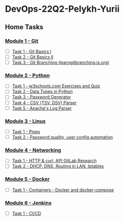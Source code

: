 # DevOps-22Q2-Pelykh-Yurii  

## Home Tasks  

### [Module 1 - Git](https://git.epam.com/yurii_pelykh/DevOps-22Q2-Pelykh-Yurii/-/tree/m1-Git)  
- [ ] [Task 1 - Git Basics I](https://git.epam.com/yurii_pelykh/DevOps-22Q2-Pelykh-Yurii/-/tree/m1-Git/m1-Git/m1-Git-Task-01)  
- [ ] [Task 2 - Git Basics II](https://git.epam.com/yurii_pelykh/DevOps-22Q2-Pelykh-Yurii/-/tree/m1-Git/m1-Git/m1-Git-Task-02)  
- [ ] [Task 3 - Git Branching (learngitbranching.js.org)](https://git.epam.com/yurii_pelykh/DevOps-22Q2-Pelykh-Yurii/-/tree/m1-Git/m1-Git/m1-Git-Task-03)  
### [Module 2 - Python](https://git.epam.com/yurii_pelykh/DevOps-22Q2-Pelykh-Yurii/-/tree/m2-Python)  
- [ ] [Task 1 - w3schools.com Exercises and Quiz](https://git.epam.com/yurii_pelykh/DevOps-22Q2-Pelykh-Yurii/-/tree/m2-Python/m2-Python/m2-Python-Task-01)  
- [ ] [Task 2 - Data Types in Python](https://git.epam.com/yurii_pelykh/DevOps-22Q2-Pelykh-Yurii/-/tree/m2-Python/m2-Python/m2-Python-Task-02)  
- [ ] [Task 3 - Password Generator](https://git.epam.com/yurii_pelykh/DevOps-22Q2-Pelykh-Yurii/-/tree/m2-Python/m2-Python/m2-Python-Task-03)  
- [ ] [Task 4 - CSV (TSV, DSV) Parser](https://git.epam.com/yurii_pelykh/DevOps-22Q2-Pelykh-Yurii/-/tree/m2-Python/m2-Python/m2-Python-Task-04)  
- [ ] [Task 5 - Apache's Log Parser](https://git.epam.com/yurii_pelykh/DevOps-22Q2-Pelykh-Yurii/-/tree/m2-Python/m2-Python/m2-Python-Task-05)  
### [Module 3 - Linux](https://git.epam.com/yurii_pelykh/DevOps-22Q2-Pelykh-Yurii/-/tree/m3-Linux/m3-Linux)  
- [ ] [Task 1 - Pipes](https://git.epam.com/yurii_pelykh/DevOps-22Q2-Pelykh-Yurii/-/tree/m3-Linux-Task-01/m3-Linux/m3-Linux-Task-01)  
- [ ] [Task 2 - Password quality, user config automation](https://git.epam.com/yurii_pelykh/DevOps-22Q2-Pelykh-Yurii/-/tree/m3-Linux-Task-02/m3-Linux/m3-Linux-Task-02)  
### [Module 4 - Networking](https://git.epam.com/yurii_pelykh/DevOps-22Q2-Pelykh-Yurii/-/tree/m4-Net)    
- [ ] [Task 1 - HTTP & curl, API GitLab Research](https://git.epam.com/yurii_pelykh/DevOps-22Q2-Pelykh-Yurii/-/tree/m4-Net-Task-01/m4-Net/m4-Net-Task-01)
- [ ] [Task 2 - DHCP, DNS, Routing in LAN, Iptables](https://git.epam.com/yurii_pelykh/DevOps-22Q2-Pelykh-Yurii/-/tree/m4-Net-Task-02/m4-Net/m4-Net-Task-02)  
### [Module 5 - Docker](https://git.epam.com/yurii_pelykh/DevOps-22Q2-Pelykh-Yurii/-/tree/m5-Docker)    
- [ ] [Task 1 - Containers - Docker and docker-compose](https://git.epam.com/yurii_pelykh/DevOps-22Q2-Pelykh-Yurii/-/tree/m5-Docker-Task-01/m5-Docker/m5-Docker-Task-01)
### [Module 6 - Jenkins](https://git.epam.com/yurii_pelykh/DevOps-22Q2-Pelykh-Yurii/-/tree/m6-Jenkins)    
- [ ] [Task 1 - CI/CD](https://git.epam.com/yurii_pelykh/DevOps-22Q2-Pelykh-Yurii/-/tree/m6-Jenkins-Task-01/m6-Jenkins/m6-Jenkins-Task-01)
  

